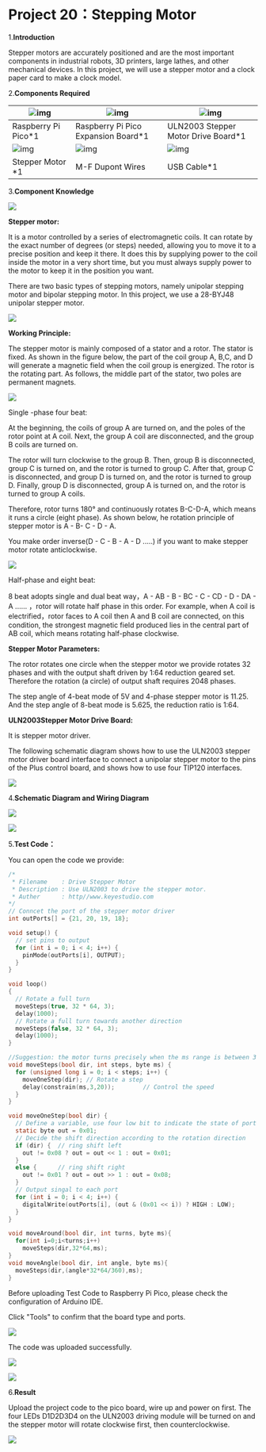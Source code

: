 # Project 20：Stepping Motor

1.**Introduction**

Stepper motors are accurately positioned and are the most important components in industrial robots, 3D printers, large lathes, and other mechanical devices. In this project, we will use a stepper motor and a clock paper card to make a clock model.



2.**Components Required**

| ![img](media/wps46.png) | ![img](media/wps47.jpg)             | ![img](media/wps48.png)             |
| ----------------------- | ----------------------------------- | ----------------------------------- |
| Raspberry Pi Pico*1     | Raspberry Pi Pico Expansion Board*1 | ULN2003 Stepper Motor Drive Board*1 |
| ![img](media/wps49.jpg) | ![img](media/wps50.jpg)             | ![img](media/wps51.jpg)             |
| Stepper Motor *1        | M-F Dupont Wires                    | USB Cable*1                         |



3.**Component Knowledge**

![](../media/8ebb14a35091dc8d02d95cb6748dd1e9.png)

**Stepper motor:** 

It is a motor controlled by a series of electromagnetic coils. It can rotate by the exact number of degrees (or steps) needed, allowing you to move it to a precise position and keep it there. It does this by supplying power to the coil inside the motor in a very short time, but you must always supply power to the motor to keep it in the position you want. 

There are two basic types of stepping motors, namely unipolar stepping motor and bipolar stepping motor. In this project, we use a 28-BYJ48 unipolar stepper motor.

![](../media/bea0e202b7bfe23d1fdcdbbe996aa6da.jpeg)

**Working Principle:**

The stepper motor is mainly composed of a stator and a rotor. The stator is fixed. As shown in the figure below, the part of the coil group A, B,C, and D will generate a magnetic field when the coil group is energized. The rotor is the rotating part. As follows, the middle part of the stator, two poles are permanent magnets.

![](/media/32748e0804b1fff434181cb228b23242.png)

Single -phase four beat: 

At the beginning, the coils of group A are turned on, and the poles of the rotor point at A coil. Next, the group A coil are disconnected, and the group B coils are turned on. 

The rotor will turn clockwise to the group B. Then, group B is disconnected, group C is turned on, and the rotor is turned to group C. After that, group C is disconnected, and group D is turned on, and the rotor is turned to group D. Finally, group D is disconnected, group A is turned on, and the rotor is turned to group A coils. 

Therefore, rotor turns 180° and continuously rotates B-C-D-A, which means it runs a circle (eight phase). As shown below, he rotation principle of stepper motor is A - B- C - D - A.

You make order inverse(D - C - B - A - D .....) if you want to make stepper motor rotate anticlockwise.

![](../media/b8ae50bbdee2dd5bc683e8c450baee6a.png)

Half-phase and eight beat: 

8 beat adopts single and dual beat way，A - AB - B - BC - C - CD - D - DA - A ...... ，rotor will rotate half phase in this order. For example, when A coil is electrified，rotor faces to A coil then A and B coil are connected, on this condition, the strongest magnetic field produced lies in the central part of AB coil, which means rotating half-phase clockwise.

**Stepper Motor Parameters:**

The rotor rotates one circle when the stepper motor we provide rotates 32 phases and with the output shaft driven by 1:64 reduction geared set. Therefore the rotation (a circle) of output shaft requires 2048 phases.

The step angle of 4-beat mode of 5V and 4-phase stepper motor is 11.25. And the step angle of 8-beat mode is 5.625, the reduction ratio is 1:64.

**ULN2003Stepper Motor Drive Board:** 

It is stepper motor driver.

The following schematic diagram shows how to use the ULN2003 stepper motor driver board interface to connect a unipolar stepper motor to the pins of the Plus control board, and shows how to use four TIP120 interfaces.

![](../media/6fa632d2b70e97dd55565d23ec15d245.png)

4.**Schematic Diagram and Wiring Diagram**

![](../media/ba02656bb1cb44ce8edb187a10dc7bef.png)

![](../media/6f72f7b5f6a520099d7714236372a9fe.png)

5.**Test Code：**

You can open the code we provide:

```C
/*
 * Filename    : Drive Stepper Motor
 * Description : Use ULN2003 to drive the stepper motor.
 * Auther      : http//www.keyestudio.com
*/
// Conncet the port of the stepper motor driver
int outPorts[] = {21, 20, 19, 18};

void setup() {
  // set pins to output
  for (int i = 0; i < 4; i++) {
    pinMode(outPorts[i], OUTPUT);
  }
}

void loop()
{
  // Rotate a full turn
  moveSteps(true, 32 * 64, 3);
  delay(1000);
  // Rotate a full turn towards another direction
  moveSteps(false, 32 * 64, 3);
  delay(1000);
}

//Suggestion: the motor turns precisely when the ms range is between 3 and 20
void moveSteps(bool dir, int steps, byte ms) {
  for (unsigned long i = 0; i < steps; i++) {
    moveOneStep(dir); // Rotate a step
    delay(constrain(ms,3,20));        // Control the speed
  }
}

void moveOneStep(bool dir) {
  // Define a variable, use four low bit to indicate the state of port
  static byte out = 0x01;
  // Decide the shift direction according to the rotation direction
  if (dir) {  // ring shift left
    out != 0x08 ? out = out << 1 : out = 0x01;
  }
  else {      // ring shift right
    out != 0x01 ? out = out >> 1 : out = 0x08;
  }
  // Output singal to each port
  for (int i = 0; i < 4; i++) {
    digitalWrite(outPorts[i], (out & (0x01 << i)) ? HIGH : LOW);
  }
}

void moveAround(bool dir, int turns, byte ms){
  for(int i=0;i<turns;i++)
    moveSteps(dir,32*64,ms);
}
void moveAngle(bool dir, int angle, byte ms){
  moveSteps(dir,(angle*32*64/360),ms);
}
```


Before uploading Test Code to Raspberry Pi Pico, please check the configuration of Arduino IDE.

Click "Tools" to confirm that the board type and ports.

![](../media/d186d166f9536d1ff7229f9fab41e5a1.png)

The code was uploaded successfully.

![](../media/42adcb67c506c7ecb29848d757cc16e1.png)

![](../media/50f642c3f5ebdc08e933b1cb1fcd9608.png)

6.**Result**

Upload the project code to the pico board, wire up and power on first. The four LEDs D1D2D3D4 on the ULN2003 driving module will be turned on and the stepper motor will rotate clockwise first, then counterclockwise.

![](../media/8dc4a0547390e0108c3960c31d330ee7.png)
